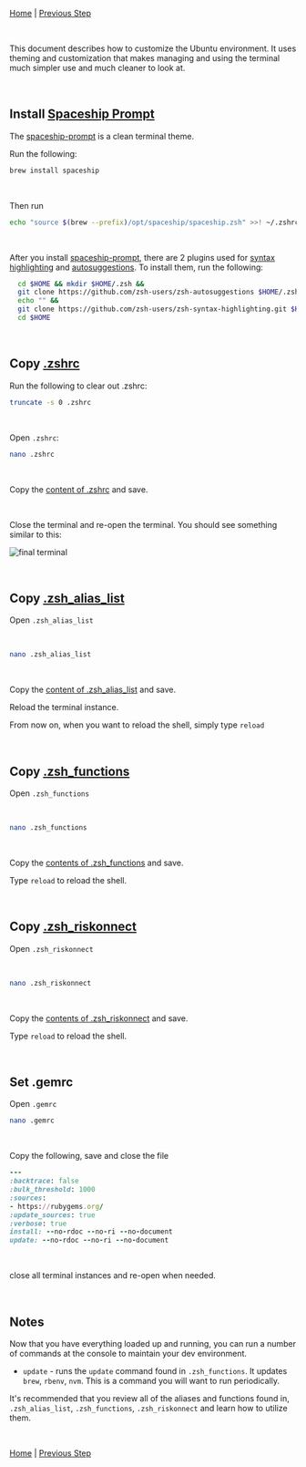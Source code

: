 [Home](README.md) | [Previous Step](https://github.com/scott-knight/linux-on-windows-11/blob/main/setup-rbenv-nvm.md)

<br>

This document describes how to customize the Ubuntu environment. It uses theming and customization that makes managing and using the terminal much simpler use and much cleaner to look at. 

<br>

## Install [Spaceship Prompt](https://github.com/spaceship-prompt/spaceship-prompt)

The [spaceship-prompt](https://github.com/spaceship-prompt/spaceship-prompt) is a clean terminal theme. 

Run the following:

```zsh
brew install spaceship
```

<br>

Then run

```zsh
echo "source $(brew --prefix)/opt/spaceship/spaceship.zsh" >>! ~/.zshrc
```

<br>

After you install [spaceship-prompt](https://github.com/spaceship-prompt/spaceship-prompt), there are 2 plugins used for [syntax highlighting](https://github.com/zsh-users/zsh-syntax-highlighting/blob/master/INSTALL.md#oh-my-zsh) and [autosuggestions](https://github.com/zsh-users/zsh-autosuggestions/blob/master/INSTALL.md#oh-my-zsh). To install them, run the following:

```zsh
  cd $HOME && mkdir $HOME/.zsh &&
  git clone https://github.com/zsh-users/zsh-autosuggestions $HOME/.zsh/zsh-autosuggestions &&
  echo "" &&
  git clone https://github.com/zsh-users/zsh-syntax-highlighting.git $HOME/.zsh/zsh-syntax-highlighting &&
  cd $HOME
```

<br>

## Copy [.zshrc](https://github.com/RK-BCR/BCR-Web/wiki/.zshrc)

Run the following to clear out .zshrc:

```sh
truncate -s 0 .zshrc
```

<br/>

Open `.zshrc`:

```zsh
nano .zshrc
```

<br/>

Copy the [content of .zshrc](https://github.com/RK-BCR/BCR-Web/wiki/.zshrc) and save.

<br>

Close the terminal and re-open the terminal. You should see something similar to this:

![final terminal](https://github.com/user-attachments/assets/f9d4cde8-f021-4b94-badd-c83645bdcd82)

<br>

## Copy [.zsh_alias_list](https://github.com/RK-BCR/BCR-Web/wiki/.zsh_alias_list)

Open `.zsh_alias_list`

<br/>

```zsh
nano .zsh_alias_list
```

<br/>

Copy the [content of .zsh_alias_list](https://github.com/RK-BCR/BCR-Web/wiki/.zsh_alias_list) and save.

Reload the terminal instance.

From now on, when you want to reload the shell, simply type `reload`

<br/>

## Copy [.zsh_functions](https://github.com/RK-BCR/BCR-Web/wiki/.zsh_functions)

Open `.zsh_functions`

<br/>

```zsh
nano .zsh_functions
```

<br/>

Copy the [contents of .zsh_functions](https://github.com/RK-BCR/BCR-Web/wiki/.zsh_functions) and save.

Type `reload` to reload the shell.

<br/>

## Copy [.zsh_riskonnect](https://github.com/RK-BCR/BCR-Web/wiki/.zsh_riskonnect)

Open `.zsh_riskonnect`

<br/>

```zsh
nano .zsh_riskonnect
```

<br/>

Copy the [contents of .zsh_riskonnect](https://github.com/RK-BCR/BCR-Web/wiki/.zsh_riskonnect) and save.

Type `reload` to reload the shell.

<br/>

## Set .gemrc

Open `.gemrc`

```zsh
nano .gemrc
```

<br>

Copy the following, save and close the file

```ruby
---
:backtrace: false
:bulk_threshold: 1000
:sources:
- https://rubygems.org/
:update_sources: true
:verbose: true
install: --no-rdoc --no-ri --no-document
update: --no-rdoc --no-ri --no-document
```

<br>

close all terminal instances and re-open when needed.

<br>

## Notes

Now that you have everything loaded up and running, you can run a number of commands at the console to maintain your dev environment.

* `update` - runs the `update` command found in `.zsh_functions`. It updates `brew`, `rbenv`, `nvm`. This is a command you will want to run periodically.

It's recommended that you review all of the aliases and functions found in, `.zsh_alias_list`, `.zsh_functions`, `.zsh_riskonnect` and learn how to utilize them.

<br>

[Home](README.md) | [Previous Step](https://github.com/scott-knight/linux-on-windows-11/blob/main/setup-rbenv-nvm.md)
